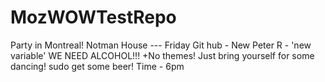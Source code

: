 # MozWOWTestRepo
Party in Montreal!
Notman House --- Friday 
Git hub - New Peter
R - 'new variable'
WE NEED ALCOHOL!!!
+No themes!  Just bring yourself for some dancing!
sudo get some beer!
Time - 6pm 